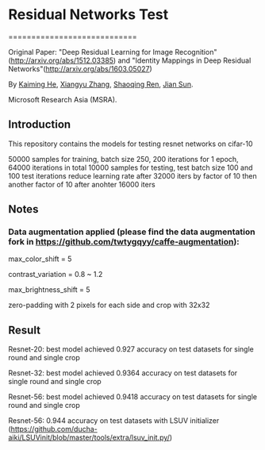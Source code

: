 # Residual Networks Test
============================

Original Paper: "Deep Residual Learning for Image Recognition"(http://arxiv.org/abs/1512.03385) and "Identity Mappings in Deep Residual Networks"(http://arxiv.org/abs/1603.05027)

By [Kaiming He](http://research.microsoft.com/en-us/um/people/kahe/), [Xiangyu Zhang](https://scholar.google.com/citations?user=yuB-cfoAAAAJ&hl=en), [Shaoqing Ren](http://home.ustc.edu.cn/~sqren/), [Jian Sun](http://research.microsoft.com/en-us/people/jiansun/).

Microsoft Research Asia (MSRA).

## Introduction
This repository contains the models for testing resnet networks on cifar-10

50000 samples for training, batch size 250, 200 iterations for 1 epoch, 64000 iterations in total
10000 samples for testing, test batch size 100 and 100 test iterations
reduce learning rate after 32000 iters by factor of 10
then another factor of 10 after anohter 16000 iters

## Notes
### Data augmentation applied (please find the data augmentation fork in https://github.com/twtygqyy/caffe-augmentation): 

max_color_shift = 5

contrast_variation = 0.8 ~ 1.2

max_brightness_shift = 5 

zero-padding with 2 pixels for each side and crop with 32x32

## Result

Resnet-20: best model achieved 0.927 accuracy on test datasets for single round and single crop


Resnet-32: best model achieved 0.9364 accuracy on test datasets for single round and single crop



Resnet-56: best model achieved 0.9418 accuracy on test datasets for single round and single crop

Resnet-56: 0.944 accuracy on test datasets with LSUV initializer (https://github.com/ducha-aiki/LSUVinit/blob/master/tools/extra/lsuv_init.py/)

